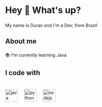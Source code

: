 <h1 align="left">Hey 👋 What's up?</h1>

###

<p align="left">My name is Duran and I'm a Dev, from Brazil</p>

###

<h2 align="left">About me</h2>

###

<p align="left">📚 I'm currently learning Java</p

###

<h2 align="left">I code with</h2>

###

<br clear="both">

<div align="left">
  <img src="https://cdn.jsdelivr.net/gh/devicons/devicon/icons/java/java-original.svg" height="40" alt="java logo"  />
  <img width="12" />
  <img src="https://cdn.jsdelivr.net/gh/devicons/devicon/icons/python/python-original.svg" height="40" alt="python logo"  />
  <img width="12" />
  <img src="https://cdn.jsdelivr.net/gh/devicons/devicon/icons/nodejs/nodejs-original.svg" height="40" alt="nodejs logo"  />
</div>

###

